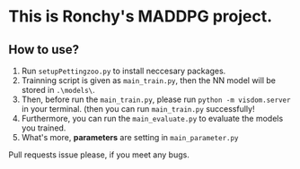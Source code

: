 # This is Ronchy's MADDPG project.


## How to use? 
1. Run `setupPettingzoo.py` to install neccesary packages.
2. Trainning script is given as `main_train.py`, then the NN model will be stored in `.\models\`.
3. Then, before run the `main_train.py`, please run `python -m visdom.server` in your terminal. 
   (then you can run `main_train.py` successfully!
4. Furthermore, you can run the `main_evaluate.py` to evaluate the models you trained.
5. What's more, **parameters** are setting in `main_parameter.py`


Pull requests issue please, if you meet any bugs.
